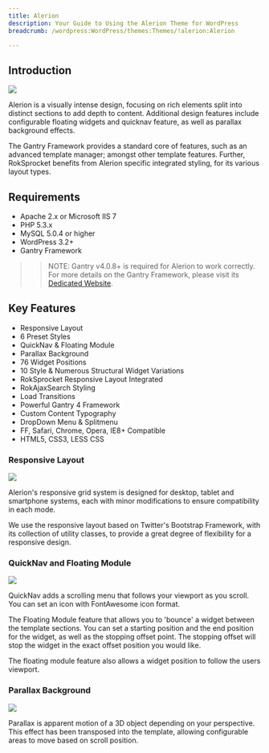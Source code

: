 ```yaml
---
title: Alerion
description: Your Guide to Using the Alerion Theme for WordPress
breadcrumb: /wordpress:WordPress/themes:Themes/!alerion:Alerion

---
```


Introduction
-----

![][template]

Alerion is a visually intense design, focusing on rich elements split into distinct sections to add depth to content. Additional design features include configurable floating widgets and quicknav feature, as well as parallax background effects.

The Gantry Framework provides a standard core of features, such as an advanced template manager; amongst other template features. Further, RokSprocket benefits from Alerion specific integrated styling, for its various layout types.

Requirements
-----

* Apache 2.x or Microsoft IIS 7
* PHP 5.3.x
* MySQL 5.0.4 or higher
* WordPress 3.2+
* Gantry Framework

>> NOTE: Gantry v4.0.8+ is required for Alerion to work correctly. For more details on the Gantry Framework, please visit its [Dedicated Website][gantry].

Key Features
-----

* Responsive Layout
* 6 Preset Styles
* QuickNav & Floating Module
* Parallax Background
* 76 Widget Positions
* 10 Style & Numerous Structural Widget Variations
* RokSprocket Responsive Layout Integrated
* RokAjaxSearch Styling
* Load Transitions
* Powerful Gantry 4 Framework
* Custom Content Typography
* DropDown Menu & Splitmenu
* FF, Safari, Chrome, Opera, IE8+ Compatible
* HTML5, CSS3, LESS CSS

### Responsive Layout

![][responsive]

Alerion's responsive grid system is designed for desktop, tablet and smartphone systems, each with minor modifications to ensure compatibility in each mode.

We use the responsive layout based on Twitter's Bootstrap Framework, with its collection of utility classes, to provide a great degree of flexibility for a responsive design.

### QuickNav and Floating Module

![][quicknav]

QuickNav adds a scrolling menu that follows your viewport as you scroll. You can set an icon with FontAwesome icon format.

The Floating Module feature that allows you to 'bounce' a widget between the template sections. You can set a starting position and the end position for the widget, as well as the stopping offset point. The stopping offset will stop the widget in the exact offset position you would like.

The floating module feature also allows a widget position to follow the users viewport.

### Parallax Background

![][parallax]

Parallax is apparent motion of a 3D object depending on your perspective. This effect has been transposed into the template, allowing configurable areas to move based on scroll position.

[gantry]: http://www.gantry-framework.org/
[gantry_install]: ../../start/gantry.md
[download]: http://www.rockettheme.com/wordpress-downloads/club/3516-alerion
[template]: assets/Alerion2.jpeg
[responsive]: assets/responsive.jpg
[quicknav]: assets/quicknav.jpg
[parallax]: assets/parallax.jpg